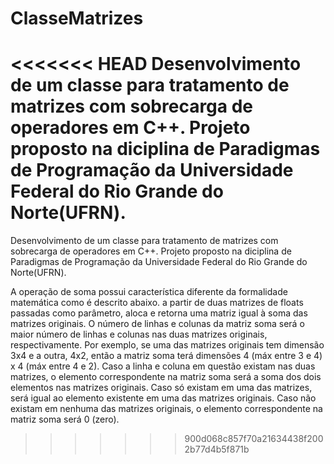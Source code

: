 # ClasseMatrizes
<<<<<<< HEAD
 Desenvolvimento de um classe para tratamento de matrizes com sobrecarga de operadores em C++. Projeto proposto na diciplina de Paradigmas de Programação da Universidade Federal do Rio Grande do Norte(UFRN).
=======
 Desenvolvimento de um classe para tratamento de matrizes com sobrecarga de operadores em C++. Projeto proposto na diciplina de Paradigmas de Programação da Universidade Federal do Rio Grande do Norte(UFRN).
 
   A operação de soma possui característica diferente da formalidade matemática como é descrito abaixo.
   a partir de duas matrizes de floats passadas como parâmetro, aloca e retorna uma matriz
   igual à soma das matrizes originais.
   O número de linhas e colunas da matriz soma será o maior número de linhas e colunas nas duas matrizes
   originais, respectivamente. Por exemplo, se uma das matrizes originais tem dimensão 3x4 e a outra, 4x2,
   então a matriz soma terá dimensões 4 (máx entre 3 e 4) x 4 (máx entre 4 e 2).
   Caso a linha e coluna em questão existam nas duas matrizes, o elemento correspondente na matriz soma
   será a soma dos dois elementos nas matrizes originais. Caso só existam em uma das matrizes, será igual
   ao elemento existente em uma das matrizes originais. Caso não existam em nenhuma das matrizes originais,
   o elemento correspondente na matriz soma será 0 (zero).
>>>>>>> 900d068c857f70a21634438f2002b77d4b5f871b
